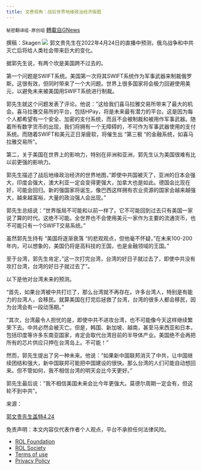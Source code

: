 ```yaml
---
title: 文贵视角：战后世界地缘政治经济版图
---
```

`秘密翻译组-原创组` [轉載自GNews](https://gnews.org/zh-hans/2419350/)

撰稿：Skagen
 ![](https://assets.gnews.org/wp-content/uploads/2022/04/maxresdefault-2.jpeg) 
郭文贵先生在2022年4月24日的直播中预测，俄乌战争和中共灭亡后将给人类社会带来巨大的变化。
 
据郭先生说，有两个坎是美国跨不过去的。
 
第一个问题是SWIFT系统。美国第一次将其SWIFT系统作为军事武器来制裁俄罗斯。这很有效，但同时带来了一个大问题。世界上很多国家将会极力回避使用美元，以避免未来被美国用SWIFT系统进行制裁。
 
郭先生就这个问题发表了评论。他说：”这给我们喜马拉雅交易所带来了最大的机会。喜马拉雅交易所的平台，包括HPay，将是未来最有潜力的平台。这是因为每个人都希望有一个安全、加密的支付系统，而且不会被制裁和被用作军事武器。随着所有数字货币的出现，我们将拥有一个无障碍的，不可作为军事武器使用的支付系统。而随着SWIFT和美元正日渐疲软，将催生出 “第三极 “的金融系统，如喜马拉雅交易所”。
 
第二，关于美国在世界上的影响力，特别在非洲和亚洲，郭先生认为美国很难有比以前更强的影响力。
 
郭先生描述了战后地缘政治经济的世界地图，”即使中共国被灭了，亚洲的日本会强大，印度会强大，澳大利亚一定会变得更强大，加拿大也是如此。德国会比现在好，可能会回归。新的强国家将诞生。像巴西这样拥有农业资源的国家会越来越强大，越来越富裕，大量的政治强人会出现。”
 
郭先生总结说：”世界版局不可能和以前一样了。它不可能回到过去只有美国一家说了算的时代。这绝不可能。全世界也不会使用美元一家作为主要的流通货币，也不可能只有一个SWIFT交易系统。”
 
虽然郭先生持有 “美国将逐渐衰落 “的悲观观点，但他毫不怀疑，”在未来100-200年内，可以想象的，美国仍将是高科技的王国，也是金融领域的王国。”
 
至于台湾，郭先生肯定，”这一次打完台湾，台湾的好日子就过去了，即使中共没有攻打台湾，台湾的好日子就过去了”。
 
以下是他对台湾未来的预测。
 
“首先，如果台湾被中共打烂了，那么台湾就不再存在。许多台湾人，特别是有能力的台湾人，会移民。就算美国在打完后拯救了台湾，台湾的很多人都会移民，因为台湾会有一段动荡期。”
 
“其次，台湾最令人担忧的是，即使中共不进攻台湾，也不可能像今天这样继续繁荣下去。中共必然会被灭亡。但是，韩国、新加坡、越南，甚至马来西亚和日本，包括印度等许多东南亚国家，肯定会取代台湾目前的半导体产业。美国绝不会再把所有的芯片供应只押在台湾岛上。不可能！”
 
然而，郭先生提出了另一种未来。他说：”如果新中国联邦消灭了中共，让中国继续团结和强大，新中国联邦可能把中国建设的很快。那么台湾的人们可能自动想回来。但不管如何，我不相信台湾的明天会比今天更好。”
 
郭先生最后说：”我不相信美国未来会比今年更强大。莫德尔周期一定会有，但这轮不到中共”。
 
来源：
 
[郭文贵先生盖特4.24](https://gettr.com/post/p17367w5fa5)

免责声明：本文内容仅代表作者个人观点，平台不承担任何法律风险。
  
- [ROL Foundation](https://rolfoundation.org/)
- [ROL Society](https://rolsociety.org/)
- [Terms of use](https://gnews.org/terms-of-use-3/)
- [Privacy Policy](https://gnews.org/privacy-policy/)
